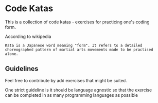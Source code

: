 # Code Katas

This is a collection of code katas - exercises for practicing one's coding form. 

According to wikipedia
```
Kata is a Japanese word meaning "form". It refers to a detailed choreographed pattern of martial arts movements made to be practised alone.
```



## Guidelines

Feel free to contribute by add exercises that might be suited.

One strict guideline is it should be language agnostic so that the exercise can be completed in as many programming languages as possible
